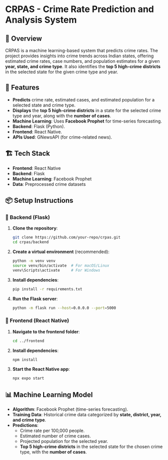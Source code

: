 

# CRPAS - Crime Rate Prediction and Analysis System  

## 📌 Overview  
CRPAS is a machine learning-based system that predicts crime rates. The project provides insights into crime trends across Indian states, offering estimated crime rates, case numbers, and population estimates for a given **year, state, and crime type**. It also identifies the **top 5 high-crime districts** in the selected state for the given crime type and year.  

## 🎯 Features  
- **Predicts** crime rate, estimated cases, and estimated population for a selected state and crime type.  
- **Displays** the **top 5 high-crime districts** in a state for the selected crime type and year, along with the **number of cases**.  
- **Machine Learning**: Uses **Facebook Prophet** for time-series forecasting.  
- **Backend**: Flask (Python).  
- **Frontend**: React Native.  
- **APIs Used**: GNewsAPI (for crime-related news).  

## 🏗️ Tech Stack  
- **Frontend**: React Native  
- **Backend**: Flask  
- **Machine Learning**: Facebook Prophet  
- **Data**: Preprocessed crime datasets  

## 📦 Setup Instructions  

### 🔹 Backend (Flask)  
1. **Clone the repository**:  
   ```bash
   git clone https://github.com/your-repo/crpas.git
   cd crpas/backend
   ```  
2. **Create a virtual environment** (recommended):  
   ```bash
   python -m venv venv
   source venv/bin/activate  # For macOS/Linux
   venv\Scripts\activate     # For Windows
   ```  
3. **Install dependencies**:  
   ```bash
   pip install -r requirements.txt
   ```  
4. **Run the Flask server**:  
   ```bash
   python -m flask run --host=0.0.0.0 --port=5000
   ```  

### 🔹 Frontend (React Native)  
1. **Navigate to the frontend folder**:  
   ```bash
   cd ../frontend
   ```  
2. **Install dependencies**:  
   ```bash
   npm install
   ```  
3. **Start the React Native app**:  
   ```bash
   npx expo start
   ```  

## 📊 Machine Learning Model  
- **Algorithm**: Facebook Prophet (time-series forecasting).  
- **Training Data**: Historical crime data categorized by **state, district, year, and crime type**.  
- **Predictions**:  
  - Crime rate per 100,000 people.  
  - Estimated number of crime cases.  
  - Projected population for the selected year.  
  - **Top 5 high-crime districts** in the selected state for the chosen crime type, with the **number of cases**.  

